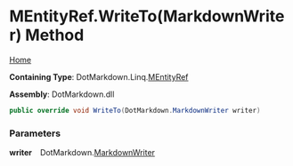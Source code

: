 # MEntityRef\.WriteTo\(MarkdownWriter\) Method

[Home](../../../../README.md)

**Containing Type**: DotMarkdown\.Linq\.[MEntityRef](../README.md)

**Assembly**: DotMarkdown\.dll

```csharp
public override void WriteTo(DotMarkdown.MarkdownWriter writer)
```

### Parameters

**writer** &ensp; DotMarkdown\.[MarkdownWriter](../../../MarkdownWriter/README.md)